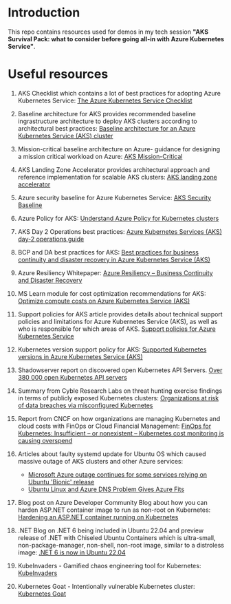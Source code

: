 # Introduction

This repo contains resources used for demos in my tech session **"AKS Survival Pack: what to consider before going all-in with Azure Kubernetes Service"**.

# Useful resources

1. AKS Checklist which contains a lot of best practices for adopting Azure Kubernetes Service: [The Azure Kubernetes Service Checklist](https://www.the-aks-checklist.com/)

2. Baseline architecture for AKS provides recommended baseline ingrastructure architecture to deploy AKS clusters according to architectural best practices: [Baseline architecture for an Azure Kubernetes Service (AKS) cluster](https://learn.microsoft.com/en-us/azure/architecture/reference-architectures/containers/aks/baseline-aks)

3. Mission-critical baseline architecture on Azure- guidance for designing a mission critical workload on Azure: [AKS Mission-Critical](https://docs.microsoft.com/en-us/azure/architecture/reference-architectures/containers/aks-mission-critical/mission-critical-intro)

4. AKS Landing Zone Accelerator provides architectural approach and reference implementation for scalable AKS clusters: [AKS landing zone accelerator](https://learn.microsoft.com/en-us/azure/cloud-adoption-framework/scenarios/app-platform/aks/landing-zone-accelerator)

5. Azure security baseline for Azure Kubernetes Service: [AKS Security Baseline](https://docs.microsoft.com/en-us/security/benchmark/azure/baselines/aks-security-baseline)

6. Azure Policy for AKS: [Understand Azure Policy for Kubernetes clusters](https://learn.microsoft.com/en-us/azure/governance/policy/concepts/policy-for-kubernetes)

7. AKS Day 2 Operations best practices: [Azure Kubernetes Services (AKS) day-2 operations guide](https://learn.microsoft.com/en-us/azure/architecture/operator-guides/aks/day-2-operations-guide)

8. BCP and DA best practices for AKS: [Best practices for business continuity and disaster recovery in Azure Kubernetes Service (AKS)](https://learn.microsoft.com/en-us/azure/aks/operator-best-practices-multi-region)

9. Azure Resiliency Whitepaper: [Azure Resiliency – Business Continuity and Disaster Recovery](https://azure.microsoft.com/mediahandler/files/resourcefiles/resilience-in-azure-whitepaper/Resiliency-whitepaper.pdf)

10. MS Learn module for cost optimization recommendations for AKS: [Optimize compute costs on Azure Kubernetes Service (AKS)](https://docs.microsoft.com/en-us/training/modules/aks-optimize-compute-costs/)

11. Support policies for AKS article provides details about technical support policies and limitations for Azure Kubernetes Service (AKS), as well as who is responsible for which areas of AKS. [Support policies for Azure Kubernetes Service](https://docs.microsoft.com/en-us/azure/aks/support-policies)

12. Kubernetes version support policy for AKS: [Supported Kubernetes versions in Azure Kubernetes Service (AKS)](https://learn.microsoft.com/en-us/azure/aks/supported-kubernetes-versions?tabs=azure-cli)

13. Shadowserver report on discovered open Kubernetes API Servers. [Over 380 000 open Kubernetes API servers](https://www.shadowserver.org/news/over-380-000-open-kubernetes-api-servers)

14. Summary from Cyble Research Labs on threat hunting exercise findings in terms of publicly exposed Kubernetes clusters: [Organizations at risk of data breaches via misconfigured Kubernetes](https://blog.cyble.com/2022/06/27/exposed-kubernetes-clusters/)

15. Report from CNCF on how organizations are managing Kubernetes and cloud costs with FinOps or Cloud Financial Management: [FinOps for Kubernetes: Insufficient – or nonexistent – Kubernetes cost monitoring is causing overspend ](https://www.cncf.io/blog/2021/06/29/finops-for-kubernetes-insufficient-or-nonexistent-kubernetes-cost-monitoring-is-causing-overspend/)

16. Articles about faulty systemd update for Ubuntu OS which caused massive outage of AKS clusters and other Azure services: 
    * [Microsoft Azure outage continues for some services relying on Ubuntu 'Bionic' release](https://www.zdnet.com/article/microsoft-azure-outage-continues-for-some-services-relying-on-ubuntu-bionic-release/)
    * [Ubuntu Linux and Azure DNS Problem Gives Azure Fits](https://thenewstack.io/ubuntu-linux-and-azure-dns-problem-gives-azure-fits/)

17. Blog post on Azure Developer Community Blog about how you can harden ASP.NET container image to run as non-root on Kubernetes: [Hardening an ASP.NET container running on Kubernetes](https://techcommunity.microsoft.com/t5/azure-developer-community-blog/hardening-an-asp-net-container-running-on-kubernetes/ba-p/2542224)

18. .NET Blog on .NET 6 being included in Ubuntu 22.04 and preview release of .NET with Chiseled Ubuntu Containers which is ultra-small, non-package-manager, non-shell, non-root image, similar to a distroless image: [.NET 6 is now in Ubuntu 22.04](https://devblogs.microsoft.com/dotnet/dotnet-6-is-now-in-ubuntu-2204/)

19. KubeInvaders - Gamified chaos engineering tool for Kubernetes: [KubeInvaders](https://github.com/lucky-sideburn/KubeInvaders)

20. Kubernetes Goat - Intentionally vulnerable Kubernetes cluster: [Kubernetes Goat](https://madhuakula.com/kubernetes-goat)  
